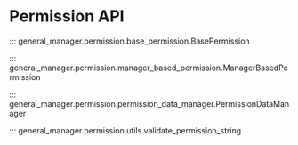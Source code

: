 # Permission API

::: general_manager.permission.base_permission.BasePermission

::: general_manager.permission.manager_based_permission.ManagerBasedPermission

::: general_manager.permission.permission_data_manager.PermissionDataManager

::: general_manager.permission.utils.validate_permission_string
